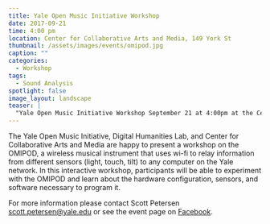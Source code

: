 ```yaml
---
title: Yale Open Music Initiative Workshop
date: 2017-09-21
time: 4:00 pm
location: Center for Collaborative Arts and Media, 149 York St
thumbnail: /assets/images/events/omipod.jpg
caption: ""
categories: 
  - Workshop
tags:
  - Sound Analysis
spotlight: false 
image_layout: landscape
teaser: |
  "Yale Open Music Initiative Workshop September 21 at 4:00pm at the Center for Collaborative Arts and Media, 149 York St. The Yale Open Music Initiative, Digital Humanities Lab, and Center for..."
---
```

   
The Yale Open Music Initiative, Digital Humanities Lab, and Center for Collaborative Arts and Media are happy to present a workshop on the OMIPOD, a wireless musical instrument that uses wi-fi to relay information from different sensors (light, touch, tilt) to any computer on the Yale network. In this interactive workshop, participants will be able to experiment with the OMIPOD and learn about the hardware configuration, sensors, and software necessary to program it.
   
For more information please contact Scott Petersen [scott.petersen@yale.edu](mailto:scott.petersen@yale.edu) or see the event page on [Facebook](https://www.facebook.com/events/1058338124303703/?context=create&amp;previousaction=create&amp;source=5&amp;page_id_source=789446831098404&amp;sid_create=1295108810&amp;action_history=[%7B%22surface%22%3A%22page%22%2C%22mechanism%22%3A%22main_list%22%2C%22extra_data%22%3A%22%7B%5C%22page_id%5C%22%3A789446831098404%2C%5C%22tour_id%5C%22%3Anull%7D%22%7D%2C%7B%22surface%22%3A%22create_dialog%22%2C%22mechanism%22%3A%22page_create_dialog%22%2C%22extra_data%22%3A[]%7D]&amp;has_source=1).